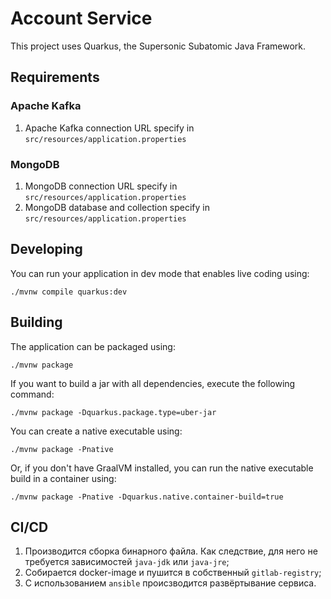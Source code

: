 # Account Service

This project uses Quarkus, the Supersonic Subatomic Java Framework.

## Requirements

### Apache Kafka

1. Apache Kafka connection URL specify in `src/resources/application.properties`

### MongoDB

1. MongoDB connection URL specify in `src/resources/application.properties`
1. MongoDB database and collection specify in `src/resources/application.properties`

## Developing

You can run your application in dev mode that enables live coding using:

```shell script
./mvnw compile quarkus:dev
```

## Building

The application can be packaged using:

```shell script
./mvnw package
```

If you want to build a jar with all dependencies, execute the following command:

```shell script
./mvnw package -Dquarkus.package.type=uber-jar
```

You can create a native executable using:

```shell script
./mvnw package -Pnative
```

Or, if you don't have GraalVM installed, you can run the native executable build in a container using:

```shell script
./mvnw package -Pnative -Dquarkus.native.container-build=true
```

## CI/CD

1. Производится сборка бинарного файла. Как следствие, для него не требуется зависимостей `java-jdk` или `java-jre`;
2. Собирается docker-image и пушится в собственный `gitlab-registry`;
3. С использованием `ansible` происзводится развёртывание сервиса.
